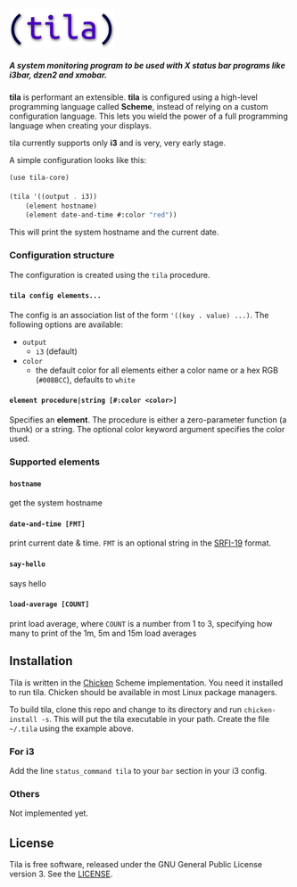 ![tila](./doc/tila_small.png)

##### A system monitoring program to be used with X status bar programs like i3bar, dzen2 and xmobar.

**tila** is performant an extensible. **tila** is configured using a high-level
programming language called **Scheme**, instead of relying on a custom
configuration language. This lets you wield the power of a full programming
language when creating your displays.

tila currently supports only **i3** and is very, very early stage.

A simple configuration looks like this:

```scheme
(use tila-core)

(tila '((output . i3))
    (element hostname)
    (element date-and-time #:color "red"))
```

This will print the system hostname and the current date.

### Configuration structure

The configuration is created using the `tila` procedure.

#### `tila config elements...`

The config is an association list of the form `'((key . value) ...)`. The
following options are available:

* `output`
    * `i3` (default)
* `color`
    * the default color for all elements either a color name or a hex RGB
    (`#00BBCC`), defaults to `white`

#### `element procedure|string [#:color <color>]`
  
Specifies an **element**. The procedure is either a zero-parameter function (a
thunk) or a string. The optional color keyword argument specifies the color used.

### Supported elements

#### `hostname`
get the system hostname

#### `date-and-time [FMT]`
print current date & time. `FMT` is an optional string in the [SRFI-19](http://srfi.schemers.org/srfi-19/srfi-19.html) format.
  
#### `say-hello`
says hello

#### `load-average [COUNT]`
print load average, where `COUNT` is a number from 1 to 3, specifying how many to print of the 1m, 5m and 15m load averages

## Installation

Tila is written in the [Chicken](http://www.call-cc.org) Scheme
implementation. You need it installed to run tila. Chicken should be available in most Linux package managers.

To build tila, clone this repo and change to its directory and run
`chicken-install -s`. This will put the tila executable in your path. Create the
file `~/.tila` using the example above.

### For i3

Add the line `status_command tila` to your `bar` section in your i3 config.

### Others

Not implemented yet.


######

## License

Tila is free software, released under the GNU General Public License
version 3. See the [LICENSE](./LICENSE.md).
